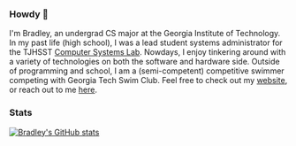 ### Howdy 👋

I'm Bradley, an undergrad CS major at the Georgia Institute of Technology. In my past life (high school), I was a lead student systems administrator for the TJHSST [Computer Systems Lab](https://github.com/tjcsl). Nowdays, I enjoy tinkering around with a variety of technologies on both the software and hardware side. Outside of programming and school, I am a (semi-competent) competitive swimmer competing with Georgia Tech Swim Club. Feel free to check out my [website](https://bradleycao.dev), or reach out to me [here](mailto:bradleycao@gmail.com).


### Stats
[![Bradley's GitHub stats](https://streak-stats.demolab.com/?user=bradley-cao&theme=dark)](https://git.io/streak-stats)


<!--
**bradley-cao/bradley-cao** is a ✨ _special_ ✨ repository because its `README.md` (this file) appears on your GitHub profile.

Here are some ideas to get you started:

- 🔭 I’m currently working on ...
- 🌱 I’m currently learning ...
- 👯 I’m looking to collaborate on ...
- 🤔 I’m looking for help with ...
- 💬 Ask me about ...
- 📫 How to reach me: ...
- 😄 Pronouns: ...
- ⚡ Fun fact: ...
-->
